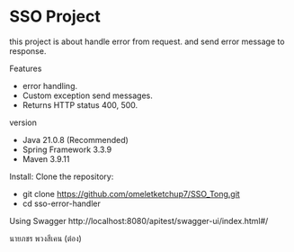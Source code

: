 # SSO Project

this project is about handle error from request. and send error message to response.

Features
- error handling.
- Custom exception send messages.
- Returns HTTP status 400, 500.

version
- Java 21.0.8 (Recommended)
- Spring Framework 3.3.9
- Maven 3.9.11

Install:
Clone the repository:
 - git clone https://github.com/omeletketchup7/SSO_Tong.git
 - cd sso-error-handler

Using Swagger
http://localhost:8080/apitest/swagger-ui/index.html#/

นายภชร พวงสีเคน (ต๋อง)
